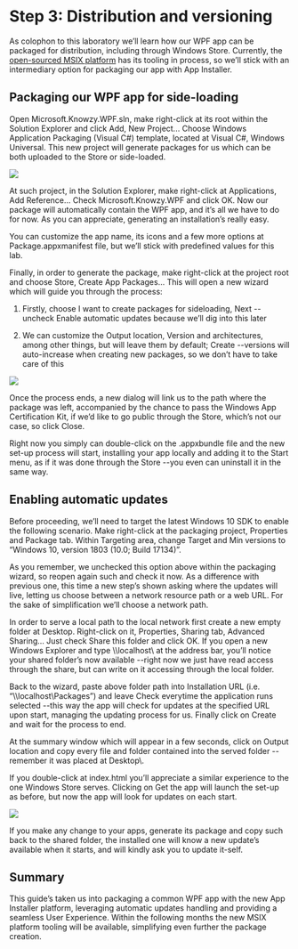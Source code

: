 Step 3: Distribution and versioning
===================================

As colophon to this laboratory we’ll learn how our WPF app can be packaged for
distribution, including through Windows Store. Currently, the [open-sourced MSIX
platform](https://github.com/Microsoft/msix-packaging) has its tooling in
process, so we’ll stick with an intermediary option for packaging our app with
App Installer.

Packaging our WPF app for side-loading
--------------------------------------

Open Microsoft.Knowzy.WPF.sln, make right-click at its root within the Solution
Explorer and click Add, New Project... Choose Windows Application Packaging
(Visual C\#) template, located at Visual C\#, Windows Universal. This new
project will generate packages for us which can be both uploaded to the Store or
side-loaded.

![](/Media/Picture6.png)

At such project, in the Solution Explorer, make right-click at Applications, Add
Reference... Check Microsoft.Knowzy.WPF and click OK. Now our package will
automatically contain the WPF app, and it’s all we have to do for now. As you
can appreciate, generating an installation’s really easy.

You can customize the app name, its icons and a few more options at
Package.appxmanifest file, but we’ll stick with predefined values for this lab.

Finally, in order to generate the package, make right-click at the project root
and choose Store, Create App Packages... This will open a new wizard which will
guide you through the process:

1.  Firstly, choose I want to create packages for sideloading, Next --uncheck
    Enable automatic updates because we’ll dig into this later

2.  We can customize the Output location, Version and architectures, among other
    things, but will leave them by default; Create --versions will auto-increase
    when creating new packages, so we don’t have to take care of this

![](/Media/Picture7.png)

Once the process ends, a new dialog will link us to the path where the package
was left, accompanied by the chance to pass the Windows App Certification Kit,
if we’d like to go public through the Store, which’s not our case, so click
Close.

Right now you simply can double-click on the .appxbundle file and the new set-up
process will start, installing your app locally and adding it to the Start menu,
as if it was done through the Store --you even can uninstall it in the same way.

Enabling automatic updates
--------------------------

Before proceeding, we’ll need to target the latest Windows 10 SDK to enable the
following scenario. Make right-click at the packaging project, Properties and
Package tab. Within Targeting area, change Target and Min versions to “Windows
10, version 1803 (10.0; Build 17134)”.

As you remember, we unchecked this option above within the packaging wizard, so
reopen again such and check it now. As a difference with previous one, this time
a new step’s shown asking where the updates will live, letting us choose between
a network resource path or a web URL. For the sake of simplification we’ll
choose a network path.

In order to serve a local path to the local network first create a new empty
folder at Desktop. Right-click on it, Properties, Sharing tab, Advanced
Sharing... Just check Share this folder and click OK. If you open a new Windows
Explorer and type \\\\localhost\\ at the address bar, you’ll notice your shared
folder’s now available --right now we just have read access through the share,
but can write on it accessing through the local folder.

Back to the wizard, paste above folder path into Installation URL (i.e.
“\\\\localhost\\Packages”) and leave Check everytime the application runs
selected --this way the app will check for updates at the specified URL upon
start, managing the updating process for us. Finally click on Create and wait
for the process to end.

At the summary window which will appear in a few seconds, click on Output
location and copy every file and folder contained into the served folder
--remember it was placed at Desktop\\.

If you double-click at index.html you’ll appreciate a similar experience to the
one Windows Store serves. Clicking on Get the app will launch the set-up as
before, but now the app will look for updates on each start.

![](/Media/Picture8.png)

If you make any change to your apps, generate its package and copy such back to
the shared folder, the installed one will know a new update’s available when it
starts, and will kindly ask you to update it-self.

Summary
-------

This guide’s taken us into packaging a common WPF app with the new App Installer
platform, leveraging automatic updates handling and providing a seamless User
Experience. Within the following months the new MSIX platform tooling will be
available, simplifying even further the package creation.
